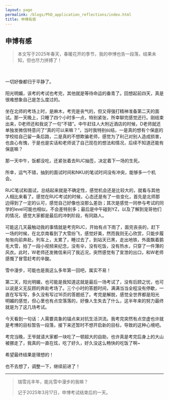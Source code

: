 ```yaml
---
layout: page
permalink: /blogs/PhD_application_reflections/index.html
title: 申博有感
---
```


## 申博有感

> 本文写于2025年春天，春暖花开的季节，我的申博也告一段落，结果未知，但也尽力拼搏了！

<br></br>一切好像都归于平静了。
<br></br>阳光明媚，该考的考试也考完，其他就是等待命运的垂青了。回想起前四天，真是很难想象自己是怎么度过的。
<br></br>坐在北师的考场上时，是麻木，考完是丧气的，但又得强打精神准备第二天的面试。那一天晚上，只睡了四个小时多一点，特别紧张，所幸聊完感觉还行。刚结束出来，D老师还和我说了一句“不错”。中午赶往人大附近酒店的时候，D老师就还单独发微信特意问了“真的可以来嘛？”，当时我特别纠结，一是真的想有个保底的学校给自己留一条后路，二是真的不想欺骗老师，感觉为了利己对别人造成损害，也良心有愧，于是也是实话和老师说了自己现在的想法和情况，后续不知道还能有保底嘛？
<br></br>那一天中午，饭都没吃，还紧张着去RUC抽签，决定着下一场的生死。
<br></br>所幸，运气不错，抽到的面试时间和NKU的笔试时间没有冲突，能够多一个机会。
<br></br>RUC笔试和面试，总结起来就是不确定性，感觉机会还是比较大的，就看与其他人相比来看了。感觉在RUC考试的时候，心态还是有了一些变化，首先是北师那边得到了一定的认可，感觉自己好像也没那么差劲；其次是感觉一同参与考试的同学的level可能也相似，不会差特别多；最后是中午碰到YZ，以及了解到宠哥他们的情况，感觉大家都是最后的冲刺阶段，有同路人。
<br></br>可能这几天最触动我的事情就是考完RUC，开始有点下雨了，面完丧丧的，赶下一场的时候，在北京南看到了大雪纷飞，感觉好美，然而我则无心欣赏，只能步履匆匆向前奔赴。列车上，太累了，睡过去了，到站天已黑，走出地铁，外面飘着鹅毛大雪，拍了一段小视频来纪念，没有伞，没有吃饭，没有热水，只穿了一件薄的风衣。此时，W老师还发微信来问了我近况，突然感觉有了宣泄的出口，和W老师感慨了冒雪赶考的辛酸。
<br></br>雪中漫步，可能也是我这么多年第一回吧，属实不易！
<br></br>第二天，阳光明媚，也可能是我知道这就是最后一场考试了，没有后顾之忧，也可以说是义无反顾的奔赴考场了。三个小时的答题时间，满满当当全程没有停歇，一直在写写写，多久没有写过16页的答题纸了。考完是解脱，感觉全世界都是阳光明媚的感觉，但心里也有点空落落的，好像人生失去了什么，这半年来的努力最终就是为了这几场考试。
<br></br>今天看到一句话：人需要具象的锚点来对抗生活洪流。我考完突然有点空虚也许就是考博的目标暂告一段落，接下来还暂时不想开启新的目标，导致的这种心境吧。
<br></br>考完当晚，王爷就请大家都一块吃了一顿超大的自助，也许真是考完后身上的大山被挪走了，我真的一直在炫，吃了好久，好久没这么畅快的吃饭了啊~
<br></br>希望最终结果是理想的！
<br></br>也不去想了，调整一下，继续前进了！

---

> 瑞雪兆丰年，能兆雪中漫步的我嘛？
> 
> 记于2025年3月17日，申博考试结束后的一天。
